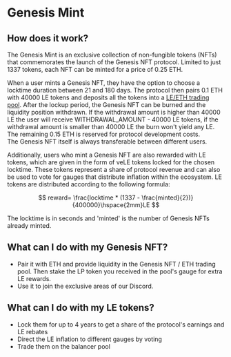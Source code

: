 # Genesis Mint

## How does it work?

The Genesis Mint is an exclusive collection of non-fungible tokens (NFTs) that commemorates the launch of the Genesis NFT protocol. Limited to just 1337 tokens, each NFT can be minted for a price of 0.25 ETH.

When a user mints a Genesis NFT, they have the option to choose a locktime duration between 21 and 180 days. The protocol then pairs 0.1 ETH with 40000 LE tokens and deposits all the tokens  into a [LE/ETH trading pool](https://app.balancer.fi/#/ethereum/pool/0x8e6c196e201942246cef85718c5d3a5622518053000200000000000000000582). After the lockup period, the Genesis NFT can be burned and the liquidity position withdrawn. If the withdrawal amount is higher than 40000 LE the user will receive WITHDRAWAL\_AMOUNT - 40000 LE tokens, if the withdrawal amount is smaller than 40000 LE the burn won't yield any LE.\
The remaining 0.15 ETH is reserved for protocol development costs. \
The Genesis NFT itself is always transferable between different users.

Additionally, users who mint a Genesis NFT are also rewarded with LE tokens, which are given in the form of veLE tokens locked for the chosen locktime. These tokens represent a share of protocol revenue and can also be used to vote for gauges that distribute inflation within the ecosystem. LE tokens are distributed according to the following formula:

$$
reward= \frac{locktime * (1337 - \frac{minted}{2})}{400000}\hspace{2mm}LE
$$

The locktime is in seconds and 'minted' is the number of Genesis NFTs already minted.

## What can I do with my Genesis NFT?

* Pair it with ETH and provide liquidity in the Genesis NFT / ETH trading pool. Then stake the LP token you received in the pool's gauge for extra LE rewards.
* Use it to join the exclusive areas of our Discord.

## What can I do with my LE tokens?

* Lock them for up to 4 years to get a share of the protocol's earnings and LE rebates
* Direct the LE inflation to different gauges by voting
* Trade them on the balancer pool
